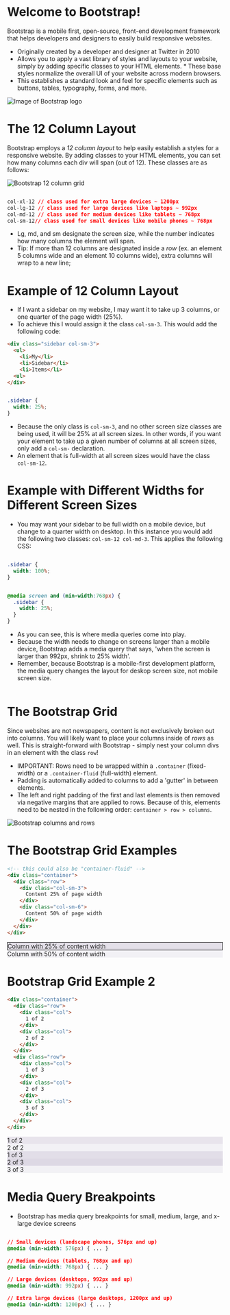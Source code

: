
# Welcome to Bootstrap!

Bootstrap is a mobile first, open-source, front-end development framework that helps developers and designers to easily build responsive websites.

* Originally created by a developer and designer at Twitter in 2010
* Allows you to apply a vast library of styles and layouts to your website, simply by adding specific classes to your HTML elements. * These base styles normalize the overall UI of your website across modern browsers.
* This establishes a standard look and feel for specific elements such as buttons, tables, typography, forms, and more.

![Image of Bootstrap logo](https://www.vectorlogo.zone/logos/getbootstrap/getbootstrap-card.png "Bootstrap Logo")

# The 12 Column Layout

Bootstrap employs a *12 column layout* to help easily establish a styles for a responsive website. By adding classes to your HTML elements, you can set how many columns each div will span (out of 12). These classes are as follows:

![Bootstrap 12 column grid](https://mobomo.s3.amazonaws.com/uploads/2017/09/BlogArticle-BootstrapGrid.png "Bootstrap Grid System")

```css

col-xl-12 // class used for extra large devices ~ 1200px
col-lg-12 // class used for large devices like laptops ~ 992px
col-md-12 // class used for medium devices like tablets ~ 768px
col-sm-12// class used for small devices like mobile phones ~ 768px
```

* Lg, md, and sm designate the screen size, while the number indicates how many columns the element will span.
* Tip: If more than 12 columns are designated inside a *row* (ex. an element 5 columns wide and an element 10 columns wide), extra columns will wrap to a new line;


# Example of 12 Column Layout

* If I want a sidebar on my website, I may want it to take up 3 columns, or one quarter of the page width (25%).
* To achieve this I would assign it the class `col-sm-3`. This would add the following code:

```html
<div class="sidebar col-sm-3">
  <ul>
    <li>My</li>
    <li>Sidebar</li>
    <li>Items</li>
  <ul>
</div>
```

```css

.sidebar {
  width: 25%;
}

```

* Because the only class is `col-sm-3`, and no other screen size classes are being used, it will be 25% at all screen sizes. In other words, if you want your element to take up a given number of columns at all screen sizes, only add a `col-sm-` declaration.
* An element that is full-width at all screen sizes would have the class `col-sm-12`.

# Example with Different Widths for Different Screen Sizes

* You may want your sidebar to be full width on a mobile device, but change to a quarter width on desktop. In this instance you would add the following two classes: `col-sm-12 col-md-3`. This applies the following CSS:

```css

.sidebar {
  width: 100%;
}


@media screen and (min-width:768px) {
  .sidebar {
    width: 25%;
  }
}
```

* As you can see, this is where media queries come into play.
* Because the width needs to change on screens larger than a mobile device, Bootstrap adds a media query that says, 'when the screen is larger than 992px, shrink to 25% width'.
* Remember, because Bootstrap is a mobile-first development platform, the media query changes the layout for deskop screen size, not mobile screen size.

<IMG OF BOOTSTRAP SIDEBAR>

# The Bootstrap Grid

Since websites are not newspapers, content is not exclusively broken out into columns. You will likely want to place your columns inside of *rows* as well. This is straight-forward with Bootstrap - simply nest your column divs in an element with the class `row`!

* IMPORTANT: Rows need to be wrapped within a `.container` (fixed-width) or a `.container-fluid` (full-width) element.
* Padding is automatically added to columns to add a 'gutter' in between elements.
* The left and right padding of the first and last elements is then removed via negative margins that are applied to rows. Because of this, elements need to be nested in the following order: `container > row > columns`.

![Bootstrap columns and rows](https://i.imgur.com/FaYuui8.png "Bootstrap Rows")

# The Bootstrap Grid Examples

```html
<!-- this could also be "container-fluid" -->
<div class="container">
  <div class="row">
    <div class="col-sm-3">
      Content 25% of page width
    </div>
    <div class="col-sm-6">
      Content 50% of page width
    </div>
  </div>
</div>
```

<div class="container">
  <div class="row">
    <div class="col-sm-3" style="background-color: #563d7c26; border: 1px, solid, black;">
      Column with 25% of content width
    </div>
    <div class="col-sm-6" style="background-color: #563d7c10">
      Column with 50% of content width
    </div>
  </div>
</div>

# Bootstrap Grid Example 2

```html
<div class="container">
  <div class="row">
    <div class="col">
      1 of 2
    </div>
    <div class="col">
      2 of 2
    </div>
  </div>
  <div class="row">
    <div class="col">
      1 of 3
    </div>
    <div class="col">
      2 of 3
    </div>
    <div class="col">
      3 of 3
    </div>
  </div>
</div>
```

<div class="container">
  <div class="row">
    <div class="col" style="background-color: #563a7a20">
      1 of 2
    </div>
    <div class="col" style="background-color: #503f7b10">
      2 of 2
    </div>
  </div>
  <div class="row">
    <div class="col" style="background-color: #563c7c28">
      1 of 3
    </div>
    <div class="col" style="background-color: #563d7d32">
      2 of 3
    </div>
    <div class="col" style="background-color: #563e7e10">
      3 of 3
    </div>
  </div>
</div>

# Media Query Breakpoints

* Bootstrap has media query breakpoints for small, medium, large, and x-large device screens

```css

// Small devices (landscape phones, 576px and up)
@media (min-width: 576px) { ... }

// Medium devices (tablets, 768px and up)
@media (min-width: 768px) { ... }

// Large devices (desktops, 992px and up)
@media (min-width: 992px) { ... }

// Extra large devices (large desktops, 1200px and up)
@media (min-width: 1200px) { ... }
```
